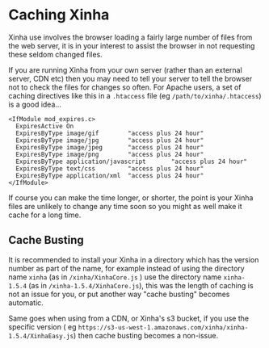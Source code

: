 # Caching Xinha

Xinha use involves the browser loading a fairly large number of files from the web server, it is in your interest to assist the browser in not requesting these seldom changed files.

If you are running Xinha from your own server (rather than an external server, CDN etc) then you may need to tell your server to tell the browser not to check the files for changes so often.  For Apache users, a set of caching directives like this in a `.htaccess` file (eg `/path/to/xinha/.htaccess`) is a good idea...


```
<IfModule mod_expires.c>
  ExpiresActive On
  ExpiresByType image/gif        "access plus 24 hour"
  ExpiresByType image/jpg        "access plus 24 hour"
  ExpiresByType image/jpeg       "access plus 24 hour"
  ExpiresByType image/png        "access plus 24 hour"
  ExpiresByType application/javascript       "access plus 24 hour"
  ExpiresByType text/css         "access plus 24 hour"
  ExpiresByType application/xml  "access plus 24 hour"
</IfModule>
```


If course you can make the time longer, or shorter, the point is your Xinha files are unlikely to change any time soon so you might as well make it cache for a long time.

## Cache Busting

It is recommended to install your Xinha in a directory which has the version number as part of the name, for example instead of using the directory name `xinha` (as in `/xinha/XinhaCore.js` ) use the directory name `xinha-1.5.4` (as in `/xinha-1.5.4/XinhaCore.js`), this was the length of caching is not an issue for you, or put another way "cache busting" becomes automatic.  

Same goes when using from a CDN, or Xinha's s3 bucket, if you use the specific version ( eg `https://s3-us-west-1.amazonaws.com/xinha/xinha-1.5.4/XinhaEasy.js`) then cache busting becomes a non-issue.
